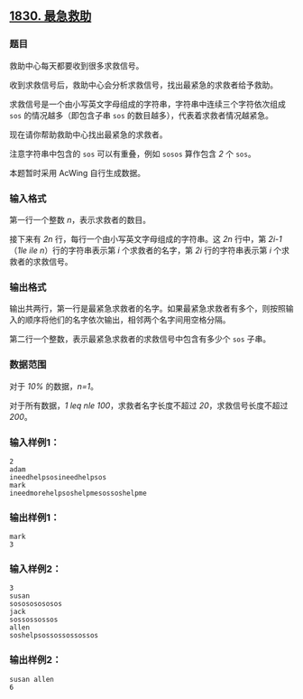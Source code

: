 ## [1830. 最急救助](https://www.acwing.com/problem/content/1832/)

### 题目

救助中心每天都要收到很多求救信号。

收到求救信号后，救助中心会分析求救信号，找出最紧急的求救者给予救助。

求救信号是一个由小写英文字母组成的字符串，字符串中连续三个字符依次组成 `sos` 的情况越多（即包含子串 `sos` 的数目越多），代表着求救者情况越紧急。

现在请你帮助救助中心找出最紧急的求救者。

注意字符串中包含的 `sos` 可以有重叠，例如 `sosos` 算作包含 *2* 个 `sos`。

本题暂时采用 AcWing 自行生成数据。

### 输入格式

第一行一个整数 *n*，表示求救者的数目。

接下来有 *2n* 行，每行一个由小写英文字母组成的字符串。这 *2n* 行中，第 *2i-1*（*1le ile n*）行的字符串表示第 *i* 个求救者的名字，第 *2i* 行的字符串表示第 *i* 个求救者的求救信号。

### 输出格式

输出共两行，第一行是最紧急求救者的名字。如果最紧急求救者有多个，则按照输入的顺序将他们的名字依次输出，相邻两个名字间用空格分隔。

第二行一个整数，表示最紧急求救者的求救信号中包含有多少个 `sos` 子串。

### 数据范围

对于 *10%* 的数据，*n=1*。

对于所有数据，*1 leq nle 100*，求救者名字长度不超过 *20*，求救信号长度不超过 *200*。

### 输入样例1：

```
2
adam
ineedhelpsosineedhelpsos
mark
ineedmorehelpsoshelpmesossoshelpme
```

### 输出样例1：

```
mark
3
```

### 输入样例2：

```
3
susan
sosososososos
jack
sossossossos
allen
soshelpsossossossossos
```

### 输出样例2：

```
susan allen
6
```

